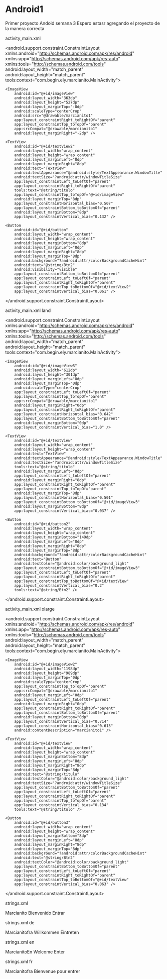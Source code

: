 # Android1
Primer proyecto Andoid semana 3
Espero estasr agregando el proyecto de la manera correcta 

activity_main.xml


<?xml version="1.0" encoding="utf-8"?>
<android.support.constraint.ConstraintLayout xmlns:android="http://schemas.android.com/apk/res/android"
    xmlns:app="http://schemas.android.com/apk/res-auto"
    xmlns:tools="http://schemas.android.com/tools"
    android:layout_width="match_parent"
    android:layout_height="match_parent"
    tools:context="com.begin.ely.marcianito.MainActivity">

    <ImageView
        android:id="@+id/imageView"
        android:layout_width="363dp"
        android:layout_height="527dp"
        android:layout_marginTop="-8dp"
        android:scaleType="centerCrop"
        android:src="@drawable/marcianito1"
        app:layout_constraintRight_toRightOf="parent"
        app:layout_constraintTop_toTopOf="parent"
        app:srcCompat="@drawable/marcianito1"
        android:layout_marginRight="-2dp" />

    <TextView
        android:id="@+id/textView2"
        android:layout_width="wrap_content"
        android:layout_height="wrap_content"
        android:layout_marginLeft="8dp"
        android:layout_marginRight="8dp"
        android:text="TextView"
        android:textAppearance="@android:style/TextAppearance.WindowTitle"
        android:textSize="?android:attr/windowTitleSize"
        app:layout_constraintLeft_toLeftOf="parent"
        app:layout_constraintRight_toRightOf="parent"
        tools:text="@string/titulo"
        app:layout_constraintTop_toTopOf="@+id/imageView"
        android:layout_marginTop="8dp"
        app:layout_constraintHorizontal_bias="0.507"
        app:layout_constraintBottom_toBottomOf="parent"
        android:layout_marginBottom="8dp"
        app:layout_constraintVertical_bias="0.132" />

    <Button
        android:id="@+id/button"
        android:layout_width="wrap_content"
        android:layout_height="wrap_content"
        android:layout_marginBottom="8dp"
        android:layout_marginLeft="8dp"
        android:layout_marginRight="8dp"
        android:layout_marginTop="8dp"
        android:background="?android:attr/colorBackgroundCacheHint"
        android:text="@string/Btn2"
        android:visibility="visible"
        app:layout_constraintBottom_toBottomOf="parent"
        app:layout_constraintLeft_toLeftOf="parent"
        app:layout_constraintRight_toRightOf="parent"
        app:layout_constraintTop_toBottomOf="@+id/textView2"
        app:layout_constraintVertical_bias="0.061" />
</android.support.constraint.ConstraintLayout>



activity_main.xml land



<?xml version="1.0" encoding="utf-8"?>
<android.support.constraint.ConstraintLayout xmlns:android="http://schemas.android.com/apk/res/android"
    xmlns:app="http://schemas.android.com/apk/res-auto"
    xmlns:tools="http://schemas.android.com/tools"
    android:layout_width="match_parent"
    android:layout_height="match_parent"
    tools:context="com.begin.ely.marcianito.MainActivity">

    <ImageView
        android:id="@+id/imageView3"
        android:layout_width="612dp"
        android:layout_height="301dp"
        android:layout_marginLeft="8dp"
        android:layout_marginTop="0dp"
        android:scaleType="centerCrop"
        app:layout_constraintLeft_toLeftOf="parent"
        app:layout_constraintTop_toTopOf="parent"
        app:srcCompat="@drawable/marcianito1"
        android:layout_marginRight="0dp"
        app:layout_constraintRight_toRightOf="parent"
        app:layout_constraintHorizontal_bias="0.642"
        app:layout_constraintBottom_toBottomOf="parent"
        android:layout_marginBottom="0dp"
        app:layout_constraintVertical_bias="1.0" />

    <TextView
        android:id="@+id/textView"
        android:layout_width="wrap_content"
        android:layout_height="wrap_content"
        android:text="TextView"
        android:textAppearance="@android:style/TextAppearance.WindowTitle"
        android:textSize="?android:attr/windowTitleSize"
        tools:text="@string/titulo"
        android:layout_marginLeft="8dp"
        app:layout_constraintLeft_toLeftOf="parent"
        android:layout_marginRight="8dp"
        app:layout_constraintRight_toRightOf="parent"
        app:layout_constraintTop_toTopOf="parent"
        android:layout_marginTop="8dp"
        app:layout_constraintHorizontal_bias="0.501"
        app:layout_constraintBottom_toBottomOf="@+id/imageView3"
        android:layout_marginBottom="8dp"
        app:layout_constraintVertical_bias="0.037" />

    <Button
        android:id="@+id/button2"
        android:layout_width="wrap_content"
        android:layout_height="wrap_content"
        android:layout_marginBottom="149dp"
        android:layout_marginLeft="8dp"
        android:layout_marginRight="8dp"
        android:layout_marginTop="8dp"
        android:background="?android:attr/colorBackgroundCacheHint"
        android:text="Button"
        android:textColor="@android:color/background_light"
        app:layout_constraintBottom_toBottomOf="@+id/imageView3"
        app:layout_constraintLeft_toLeftOf="parent"
        app:layout_constraintRight_toRightOf="parent"
        app:layout_constraintTop_toBottomOf="@+id/textView"
        app:layout_constraintVertical_bias="0.2"
        tools:text="@string/Btn2" />
</android.support.constraint.ConstraintLayout>



activity_main.xml xlarge



<?xml version="1.0" encoding="utf-8"?>
<android.support.constraint.ConstraintLayout xmlns:android="http://schemas.android.com/apk/res/android"
    xmlns:app="http://schemas.android.com/apk/res-auto"
    xmlns:tools="http://schemas.android.com/tools"
    android:layout_width="match_parent"
    android:layout_height="match_parent"
    tools:context="com.begin.ely.marcianito.MainActivity">

    <ImageView
        android:id="@+id/imageView2"
        android:layout_width="1198dp"
        android:layout_height="989dp"
        android:layout_marginTop="0dp"
        android:scaleType="centerCrop"
        app:layout_constraintTop_toTopOf="parent"
        app:srcCompat="@drawable/marcianito1"
        android:layout_marginLeft="0dp"
        app:layout_constraintLeft_toLeftOf="parent"
        android:layout_marginRight="0dp"
        app:layout_constraintRight_toRightOf="parent"
        app:layout_constraintBottom_toBottomOf="parent"
        android:layout_marginBottom="0dp"
        app:layout_constraintVertical_bias="0.714"
        app:layout_constraintHorizontal_bias="0.613"
        android:contentDescription="marcianito1" />

    <TextView
        android:id="@+id/textView"
        android:layout_width="wrap_content"
        android:layout_height="wrap_content"
        android:layout_marginBottom="8dp"
        android:layout_marginLeft="8dp"
        android:layout_marginRight="8dp"
        android:layout_marginTop="8dp"
        android:text="@string/titulo"
        android:textColor="@android:color/background_light"
        android:textSize="?android:attr/windowTitleSize"
        app:layout_constraintBottom_toBottomOf="parent"
        app:layout_constraintLeft_toLeftOf="parent"
        app:layout_constraintRight_toRightOf="parent"
        app:layout_constraintTop_toTopOf="parent"
        app:layout_constraintVertical_bias="0.134"
        tools:text="@string/titulo" />

    <Button
        android:id="@+id/button3"
        android:layout_width="wrap_content"
        android:layout_height="wrap_content"
        android:layout_marginBottom="8dp"
        android:layout_marginLeft="8dp"
        android:layout_marginRight="8dp"
        android:layout_marginTop="8dp"
        android:background="?android:attr/colorBackgroundCacheHint"
        android:text="@string/Btn2"
        android:textColor="@android:color/background_light"
        app:layout_constraintBottom_toBottomOf="parent"
        app:layout_constraintLeft_toLeftOf="parent"
        app:layout_constraintRight_toRightOf="parent"
        app:layout_constraintTop_toBottomOf="@+id/textView"
        app:layout_constraintVertical_bias="0.063" />
</android.support.constraint.ConstraintLayout>


strings.xml


<resources>
    <string name="app_name">Marcianito</string>
    <string name="titulo">Bienvenido</string>
    <string name="Btn2">Entrar</string>
</resources>

strings.xml de

<?xml version="1.0" encoding="utf-8"?>
<resources>
    <string name="app_name">Marcianitofra</string>
    <string name="titulo">Willkommen</string>
    <string name="Btn2">Eintreten</string>
</resources>


strings.xml en

<?xml version="1.0" encoding="utf-8"?>
<resources>
    <string name="app_name">MarcianitoEn</string>
    <string name="titulo">Welcome</string>
    <string name="Btn2">Enter</string>
</resources>

strings.xml fr

<?xml version="1.0" encoding="utf-8"?>
<resources>
    <string name="app_name">Marcianitofra</string>
    <string name="titulo">Bienvenue</string>
    <string name="Btn2">pour entrer</string>
</resources>

